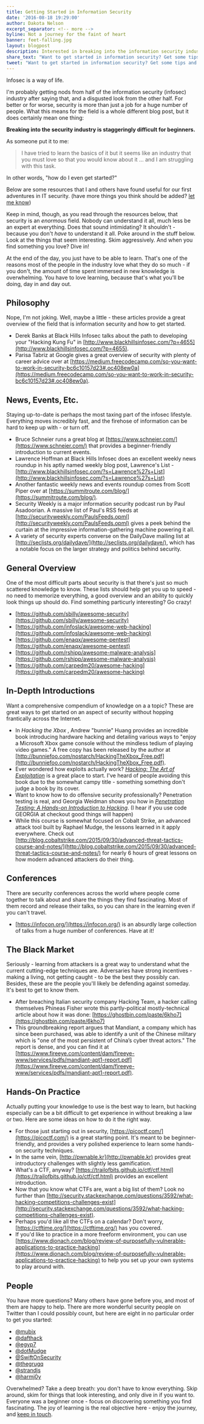 ```yaml
---
title: Getting Started in Information Security
date: '2016-08-18 19:29:00'
author: Dakota Nelson
excerpt_separator: <!-- more -->
byline: Not a journey for the faint of heart
banner: feet-falling.jpg
layout: blogpost
description: Interested in breaking into the information security industry? Get started with some of these resources.
share_text: "Want to get started in information security? Get some tips and resources at https://strikersecurity.com/blog/getting-started-in-information-security/"
tweet: "Want to get started in information security? Get some tips and resources from @jerkota at https://strikersecurity.com/blog/getting-started-in-information-security/ %23infosec %23jobs"
---
```

Infosec is a way of life.

I'm probably getting nods from half of the information security (infosec) industry after saying that, and a disgusted look from the other half. For better or for worse, security is more than just a job for a huge number of people. What this means for the field is a whole different blog post, but it does certainly mean one thing:

**Breaking into the security industry is staggeringly difficult for beginners.**

<!-- more -->

As someone put it to me:

> I have tried to learn the basics of it but it seems like an industry that you must love so that you would know about it ... and I am struggling with this task.  

In other words, "how do I even get started?"

Below are some resources that I and others have found useful for our first adventures in IT security. (have more things you think should be added? <a href="/contact/" target="_blank">let me know</a>)

Keep in mind, though, as you read through the resources below, that security is an *enormous* field. Nobody can understand it all, much less be an expert at everything. Does that sound intimidating? It shouldn't - because you don't *have* to understand it all. Poke around in the stuff below. Look at the things that seem interesting. Skim aggressively. And when you find something you love? Dive in!

At the end of the day, you just have to be able to learn. That's one of the reasons most of the people in the industry love what they do so much - if you don't, the amount of time spent immersed in new knowledge is overwhelming. You have to love learning, because that's what you'll be doing, day in and day out.


## Philosophy
Nope, I'm not joking. Well, maybe a little - these articles provide a great overview of the field that is information security and how to get started.

* Derek Banks at Black Hills Infosec talks about the path to developing your "Hacking Kung Fu" in [http://www.blackhillsinfosec.com/?p=4655](http://www.blackhillsinfosec.com/?p=4655).
* Parisa Tabriz at Google gives a great overview of security with plenty of career advice over at [https://medium.freecodecamp.com/so-you-want-to-work-in-security-bc6c10157d23#.oc408ew0a](https://medium.freecodecamp.com/so-you-want-to-work-in-security-bc6c10157d23#.oc408ew0a).


## News, Events, Etc.
Staying up-to-date is perhaps the most taxing part of the infosec lifestyle. Everything moves incredibly fast, and the firehose of information can be hard to keep up with - or turn off.

* Bruce Schneier runs a great blog at [https://www.schneier.com/](https://www.schneier.com/) that provides a beginner-friendly introduction to current events.
* Lawrence Hoffman at Black Hills Infosec does an excellent weekly news roundup in his aptly named weekly blog post, Lawrence's List - [http://www.blackhillsinfosec.com/?s=Lawrence%27s+List](http://www.blackhillsinfosec.com/?s=Lawrence%27s+List)
* Another fantastic weekly news and events roundup comes from Scott Piper over at [https://summitroute.com/blog/](https://summitroute.com/blog/).
* Security Weekly is a major information security podcast run by Paul Asadoorian. A massive list of Paul's RSS feeds at [http://securityweekly.com/PaulsFeeds.opml](http://securityweekly.com/PaulsFeeds.opml) gives a peek behind the curtain at the impressive information-gathering machine powering it all.
* A variety of security experts converse on the DailyDave mailing list at [http://seclists.org/dailydave/](http://seclists.org/dailydave/), which has a notable focus on the larger strategy and politics behind security.


## General Overview
One of the most difficult parts about security is that there's just so much scattered knowledge to know. These lists should help get you up to speed - no need to memorize everything, a good overview and an ability to quickly look things up should do. Find something particurly interesting? Go crazy!

* [https://github.com/sbilly/awesome-security](https://github.com/sbilly/awesome-security)
* [https://github.com/infoslack/awesome-web-hacking](https://github.com/infoslack/awesome-web-hacking)
* [https://github.com/enaqx/awesome-pentest](https://github.com/enaqx/awesome-pentest)
* [https://github.com/rshipp/awesome-malware-analysis](https://github.com/rshipp/awesome-malware-analysis)
* [https://github.com/carpedm20/awesome-hacking](https://github.com/carpedm20/awesome-hacking)


## In-Depth Introductions
Want a comprehensive compendium of knowledge on a a topic? These are great ways to get started on an aspect of security without hopping frantically across the Internet.

* In *Hacking the Xbox* , Andrew "bunnie" Huang provides an incredible book introducing hardware hacking and detailing various ways to "enjoy a Microsoft Xbox game console without the mindless tedium of playing video games." A free copy has been released by the author at [http://bunniefoo.com/nostarch/HackingTheXbox_Free.pdf](http://bunniefoo.com/nostarch/HackingTheXbox_Free.pdf).
* Ever wondered how exploits actually work? [*Hacking: The Art of Exploitation*](https://www.nostarch.com/hacking2.htm) is a great place to start. I've heard of people avoiding this book due to the somewhat campy title - something something don't judge a book by its cover.
* Want to know how to do offensive security professionally? Penetration testing is real, and Georgia Weidman shows you how in [*Penetration Testing: A Hands-on Introduction to Hacking*](https://www.nostarch.com/pentesting). (I hear if you use code GEORGIA at checkout good things will happen)
* While this course is somewhat focused on Cobalt Strike, an advanced attack tool built by Raphael Mudge, the lessons learned in it apply everywhere. Check out [http://blog.cobaltstrike.com/2015/09/30/advanced-threat-tactics-course-and-notes/](http://blog.cobaltstrike.com/2015/09/30/advanced-threat-tactics-course-and-notes/) for nearly 6 hours of great lessons on how modern advanced attackers do their thing.


## Conferences
There are security conferences across the world where people come together to talk about and share the things they find fascinating. Most of them record and release their talks, so you can share in the learning even if you can't travel.

* [https://infocon.org/](https://infocon.org/) is an absurdly large collection of talks from a huge number of conferences. Have at it!


## The Black Market
Seriously - learning from attackers is a great way to understand what the current cutting-edge techniques are. Adversaries have strong incentives - making a living, not getting caught - to be the best they possibly can. Besides, these are the people you'll likely be defending against someday. It's best to get to know them.

* After breaching Italian security company Hacking Team, a hacker calling themselves Phineas Fisher wrote this partly-political mostly-technical article about how it was done: [https://ghostbin.com/paste/6kho7](https://ghostbin.com/paste/6kho7)
* This groundbreaking report argues that Mandiant, a company which has since been purchased, was able to identify a unit of the Chinese military which is "one of the most persistent of China’s cyber threat actors." The report is dense, and you can find it at [https://www.fireeye.com/content/dam/fireeye-www/services/pdfs/mandiant-apt1-report.pdf](https://www.fireeye.com/content/dam/fireeye-www/services/pdfs/mandiant-apt1-report.pdf).

## Hands-On Practice
Actually putting your knowledge to use is the best way to learn, but hacking especially can be a bit difficult to get experience in without breaking a law or two. Here are some ideas on how to do it the right way.

* For those just starting out in security, [https://picoctf.com/](https://picoctf.com/) is a great starting point. It's meant to be beginner-friendly, and provides a very polished experience to learn some hands-on security techniques.
* In the same vein, [http://pwnable.kr](http://pwnable.kr) provides great introductory challenges with slightly less gamification.
* What's a CTF, anyway? [https://trailofbits.github.io/ctf/ctf.html](https://trailofbits.github.io/ctf/ctf.html) provides an excellent introduction.
* Now that you know what CTFs are, want a big list of them? Look no further than [http://security.stackexchange.com/questions/3592/what-hacking-competitions-challenges-exist](http://security.stackexchange.com/questions/3592/what-hacking-competitions-challenges-exist).
* Perhaps you'd like all the CTFs on a calendar? Don't worry, [https://ctftime.org/](https://ctftime.org/) has you covered.
* If you'd like to practice in a more freeform environment, you can use [https://www.dionach.com/blog/review-of-purposefully-vulnerable-applications-to-practice-hacking](https://www.dionach.com/blog/review-of-purposefully-vulnerable-applications-to-practice-hacking) to help you set up your own systems to play around with.


## People
You have more questions? Many others have gone before you, and most of them are happy to help. There are more wonderful security people on Twitter than I could possibly count, but here are eight in no particular order to get you started:

* [@mubix](https://twitter.com/mubix)
* [@dafthack](https://twitter.com/dafthack)
* [@egyp7](https://twitter.com/egyp7)
* [@dotMudge](https://twitter.com/dotMudge)
* [@SwiftOnSecurity](https://twitter.com/SwiftOnSecurity)
* [@thegrugq](https://twitter.com/thegrugq)
* [@strandjs](https://twitter.com/strandjs)
* [@harmj0y](https://twitter.com/harmjoy)

Overwhelmed? Take a deep breath: you don't have to know everything. Skip around, skim for things that look interesting, and only dive in if you want to. Everyone was a beginner once - focus on discovering something you find fascinating. The joy of learning is the real objective here - enjoy the journey, and <a href="/contact/" target="_blank">keep in touch</a>.
